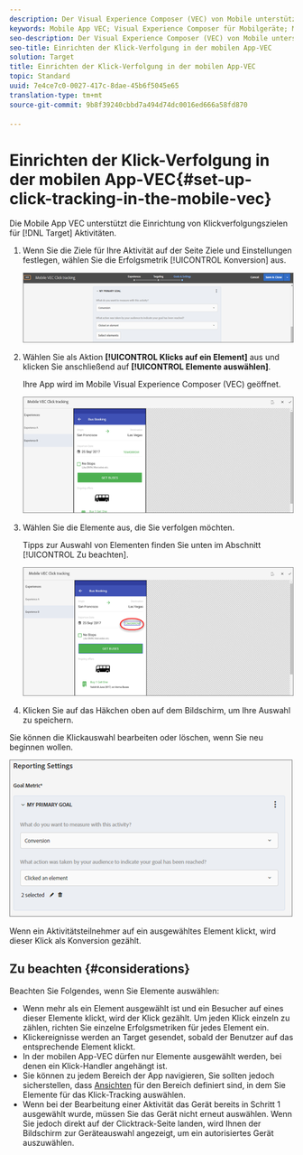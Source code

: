 ```yaml
---
description: Der Visual Experience Composer (VEC) von Mobile unterstützt das Einrichten von Click-Verfolgungszielen für Target-Aktivitäten.
keywords: Mobile App VEC; Visual Experience Composer für Mobilgeräte; Mobile Experience Composer-Optionen; Optionen für Mobilerlebnisse; Zielansicht; Klicks; Klick-Tracking; track
seo-description: Der Visual Experience Composer (VEC) von Mobile unterstützt das Einrichten von Click-Verfolgungszielen für Adobe Target-Aktivitäten.
seo-title: Einrichten der Klick-Verfolgung in der mobilen App-VEC
solution: Target
title: Einrichten der Klick-Verfolgung in der mobilen App-VEC
topic: Standard
uuid: 7e4ce7c0-0027-417c-8dae-45b6f5045e65
translation-type: tm+mt
source-git-commit: 9b8f39240cbbd7a494d74dc0016ed666a58fd870

---
```



# Einrichten der Klick-Verfolgung in der mobilen App-VEC{#set-up-click-tracking-in-the-mobile-vec}

Die Mobile App VEC unterstützt die Einrichtung von Klickverfolgungszielen für [!DNL Target] Aktivitäten.

1. Wenn Sie die Ziele für Ihre Aktivität auf der Seite Ziele und Einstellungen festlegen, wählen Sie die Erfolgsmetrik [!UICONTROL Konversion] aus.

   ![](assets/mobile-vec-clicktrack1.png)

1. Wählen Sie als Aktion **[!UICONTROL Klicks auf ein Element]** aus und klicken Sie anschließend auf **[!UICONTROL Elemente auswählen]**.

   Ihre App wird im Mobile Visual Experience Composer (VEC) geöffnet.

   ![](assets/mobile-vec-clicktrack2.png)

1. Wählen Sie die Elemente aus, die Sie verfolgen möchten.

   Tipps zur Auswahl von Elementen finden Sie unten im Abschnitt [!UICONTROL Zu beachten].

   ![](assets/mobile-vec-clicktrack3.png)

1. Klicken Sie auf das Häkchen oben auf dem Bildschirm, um Ihre Auswahl zu speichern.

Sie können die Klickauswahl bearbeiten oder löschen, wenn Sie neu beginnen wollen.

![](assets/mobile-vec-clicktrack4.png)

Wenn ein Aktivitätsteilnehmer auf ein ausgewähltes Element klickt, wird dieser Klick als Konversion gezählt.

## Zu beachten {#considerations}

Beachten Sie Folgendes, wenn Sie Elemente auswählen:

* Wenn mehr als ein Element ausgewählt ist und ein Besucher auf eines dieser Elemente klickt, wird der Klick gezählt. Um jeden Klick einzeln zu zählen, richten Sie einzelne Erfolgsmetriken für jedes Element ein.
* Klickereignisse werden an Target gesendet, sobald der Benutzer auf das entsprechende Element klickt.
* In der mobilen App-VEC dürfen nur Elemente ausgewählt werden, bei denen ein Klick-Handler angehängt ist.
* Sie können zu jedem Bereich der App navigieren, Sie sollten jedoch sicherstellen, dass [Ansichten](/help/c-target-mobile-app/c-mobile-visual-experience-composer/mobile-visual-experience-composer.md#target-views) für den Bereich definiert sind, in dem Sie Elemente für das Klick-Tracking auswählen.
* Wenn bei der Bearbeitung einer Aktivität das Gerät bereits in Schritt 1 ausgewählt wurde, müssen Sie das Gerät nicht erneut auswählen. Wenn Sie jedoch direkt auf der Clicktrack-Seite landen, wird Ihnen der Bildschirm zur Geräteauswahl angezeigt, um ein autorisiertes Gerät auszuwählen.
